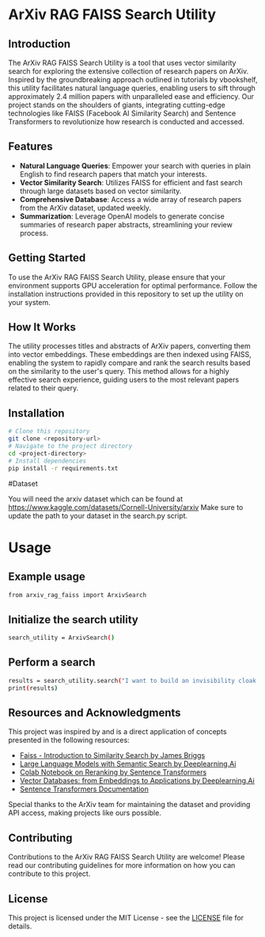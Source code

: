 # ArXiv RAG FAISS Search Utility

## Introduction

The ArXiv RAG FAISS Search Utility is a tool that uses vector similarity search for exploring the extensive collection of research papers on ArXiv. Inspired by the groundbreaking approach outlined in tutorials by vbookshelf, this utility facilitates natural language queries, enabling users to sift through approximately 2.4 million papers with unparalleled ease and efficiency. Our project stands on the shoulders of giants, integrating cutting-edge technologies like FAISS (Facebook AI Similarity Search) and Sentence Transformers to revolutionize how research is conducted and accessed.

## Features

- **Natural Language Queries**: Empower your search with queries in plain English to find research papers that match your interests.
- **Vector Similarity Search**: Utilizes FAISS for efficient and fast search through large datasets based on vector similarity.
- **Comprehensive Database**: Access a wide array of research papers from the ArXiv dataset, updated weekly.
- **Summarization**: Leverage OpenAI models to generate concise summaries of research paper abstracts, streamlining your review process.

## Getting Started

To use the ArXiv RAG FAISS Search Utility, please ensure that your environment supports GPU acceleration for optimal performance. Follow the installation instructions provided in this repository to set up the utility on your system.

## How It Works

The utility processes titles and abstracts of ArXiv papers, converting them into vector embeddings. These embeddings are then indexed using FAISS, enabling the system to rapidly compare and rank the search results based on the similarity to the user's query. This method allows for a highly effective search experience, guiding users to the most relevant papers related to their query.

## Installation

```bash
# Clone this repository
git clone <repository-url>
# Navigate to the project directory
cd <project-directory>
# Install dependencies
pip install -r requirements.txt
```

#Dataset

You will need the arxiv dataset which can be found at https://www.kaggle.com/datasets/Cornell-University/arxiv
Make sure to update the path to your dataset in the search.py script.

# Usage

## Example usage

```bash
from arxiv_rag_faiss import ArxivSearch
```

## Initialize the search utility

```bash
search_utility = ArxivSearch()
```

## Perform a search

```bash
results = search_utility.search("I want to build an invisibility cloak like the one in Harry Potter")
print(results)
```

## Resources and Acknowledgments

This project was inspired by and is a direct application of concepts presented in the following resources:

- [Faiss - Introduction to Similarity Search by James Briggs](https://www.youtube.com/watch?v=sKyvsdEv6rk)
- [Large Language Models with Semantic Search by Deeplearning.Ai](https://www.deeplearning.ai/short-courses/large-language-models-semantic-search/)
- [Colab Notebook on Reranking by Sentence Transformers](https://colab.research.google.com/github/UKPLab/sentence-transformers/blob/master/examples/applications/retrieve_rerank/retrieve_rerank_simple_wikipedia.ipynb)
- [Vector Databases: from Embeddings to Applications by Deeplearning.Ai](https://www.deeplearning.ai/short-courses/vector-databases-embeddings-applications/)
- [Sentence Transformers Documentation](https://www.sbert.net/)

Special thanks to the ArXiv team for maintaining the dataset and providing API access, making projects like ours possible.

## Contributing

Contributions to the ArXiv RAG FAISS Search Utility are welcome! Please read our contributing guidelines for more information on how you can contribute to this project.

## License

This project is licensed under the MIT License - see the [LICENSE](LICENSE) file for details.


